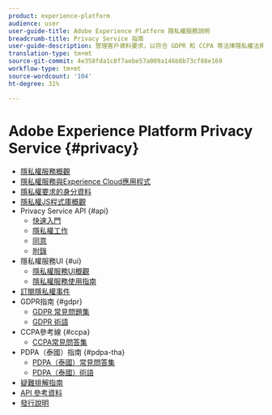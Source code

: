 ```yaml
---
product: experience-platform
audience: user
user-guide-title: Adobe Experience Platform 隱私權服務說明
breadcrumb-title: Privacy Service 指南
user-guide-description: 管理客戶資料要求，以符合 GDPR 和 CCPA 等法律隱私權法規。
translation-type: tm+mt
source-git-commit: 4e358fda1c8f7aebe57a009a146b8b73cf88e169
workflow-type: tm+mt
source-wordcount: '104'
ht-degree: 31%

---
```



# Adobe Experience Platform Privacy Service {#privacy}

* [隱私權服務概觀](home.md)
* [隱私權服務與Experience Cloud應用程式](experience-cloud-apps.md)
* [隱私權要求的身分資料](identity-data.md)
* [隱私權JS程式庫概觀](js-library.md)
* Privacy Service API {#api}
   * [快速入門](api/getting-started.md)
   * [隱私權工作](api/privacy-jobs.md)
   * [同意](api/consent.md)
   * [附錄](api/appendix.md)
* 隱私權服務UI {#ui}
   * [隱私權服務UI概觀](ui/overview.md)
   * [隱私權服務使用指南](ui/user-guide.md)
* [訂閱隱私權事件](privacy-events.md)
* GDPR指南 {#gdpr}
   * [GDPR 常見問題集](gdpr/faq.md)
   * [GDPR 術語](gdpr/terminology.md)
* CCPA參考線 {#ccpa}
   * [CCPA常見問答集](ccpa/faq.md)
* PDPA（泰國）指南 {#pdpa-tha}
   * [PDPA（泰國）常見問答集](./pdpa-tha/faq.md)
   * [PDPA（泰國）術語](./pdpa-tha/terminology.md)
* [疑難排解指南](troubleshooting-guide.md)
* [API 參考資料](https://www.adobe.io/apis/experienceplatform/home/api-reference.html#!acpdr/swagger-specs/privacy-service.yaml)
* [發行說明](release-notes.md)
